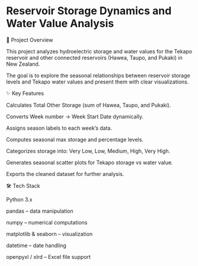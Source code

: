 # Reservoir Storage Dynamics and Water Value Analysis

📌 Project Overview

This project analyzes hydroelectric storage and water values for the Tekapo reservoir and other connected reservoirs (Hawea, Taupo, and Pukaki) in New Zealand.

The goal is to explore the seasonal relationships between reservoir storage levels and Tekapo water values and present them with clear visualizations.

✨ Key Features

Calculates Total Other Storage (sum of Hawea, Taupo, and Pukaki).

Converts Week number → Week Start Date dynamically.

Assigns season labels to each week’s data.

Computes seasonal max storage and percentage levels.

Categorizes storage into: Very Low, Low, Medium, High, Very High.

Generates seasonal scatter plots for Tekapo storage vs water value.

Exports the cleaned dataset for further analysis.

🛠️ Tech Stack

Python 3.x

pandas – data manipulation

numpy – numerical computations

matplotlib & seaborn – visualization

datetime – date handling

openpyxl / xlrd – Excel file support
